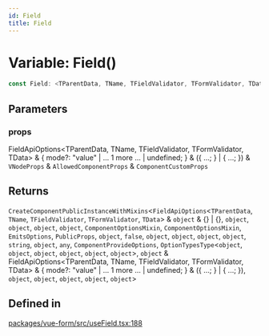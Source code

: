 ```yaml
---
id: Field
title: Field
---
```


# Variable: Field()

```ts
const Field: <TParentData, TName, TFieldValidator, TFormValidator, TData>(props) => CreateComponentPublicInstanceWithMixins<FieldApiOptions<TParentData, TName, TFieldValidator, TFormValidator, TData> & object & {} | {}, object, object, object, object, ComponentOptionsMixin, ComponentOptionsMixin, EmitsOptions, PublicProps, object, false, object, object, object, object, string, object, any, ComponentProvideOptions, OptionTypesType<object, object, object, object, object, object>, object & FieldApiOptions<TParentData, TName, TFieldValidator, TFormValidator, TData> & { mode?: "value" | ... 1 more ... | undefined; } & ({ ...; } | { ...; }), object, object, object, object, object>;
```

## Parameters

### props

FieldApiOptions\<TParentData, TName, TFieldValidator, TFormValidator, TData\> & \{ mode?: "value" \| ... 1 more ... \| undefined; \} & (\{ ...; \} \| \{ ...; \}) & `VNodeProps` & `AllowedComponentProps` & `ComponentCustomProps`

## Returns

`CreateComponentPublicInstanceWithMixins`\<`FieldApiOptions`\<`TParentData`, `TName`, `TFieldValidator`, `TFormValidator`, `TData`\> & `object` & \{\} \| \{\}, `object`, `object`, `object`, `object`, `ComponentOptionsMixin`, `ComponentOptionsMixin`, `EmitsOptions`, `PublicProps`, `object`, `false`, `object`, `object`, `object`, `object`, `string`, `object`, `any`, `ComponentProvideOptions`, `OptionTypesType`\<`object`, `object`, `object`, `object`, `object`, `object`\>, `object` & FieldApiOptions\<TParentData, TName, TFieldValidator, TFormValidator, TData\> & \{ mode?: "value" \| ... 1 more ... \| undefined; \} & (\{ ...; \} \| \{ ...; \}), `object`, `object`, `object`, `object`, `object`\>

## Defined in

[packages/vue-form/src/useField.tsx:188](https://github.com/TanStack/form/blob/main/packages/vue-form/src/useField.tsx#L188)
